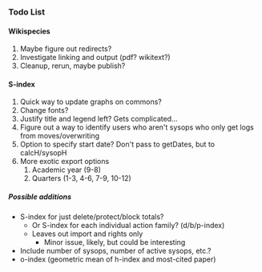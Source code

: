 ### Todo List

#### Wikispecies
1. Maybe figure out redirects?
2. Investigate linking and output (pdf?  wikitext?)
3. Cleanup, rerun, maybe publish?


#### S-index
1. Quick way to update graphs on commons?
2. Change fonts?
3. Justify title and legend left?  Gets complicated...
4. Figure out a way to identify users who aren't sysops who only get logs from moves/overwriting
5. Option to specify start date?  Don't pass to getDates, but to calcH/sysopH
6. More exotic export options
    1. Academic year (9-8)
    2. Quarters (1-3, 4-6, 7-9, 10-12)

##### Possible additions
* S-index for just delete/protect/block totals?
    * Or S-index for each individual action family? (d/b/p-index)
    * Leaves out import and rights only
        * Minor issue, likely, but could be interesting
* Include number of sysops, number of active sysops, etc.?
* o-index (geometric mean of h-index and most-cited paper)
